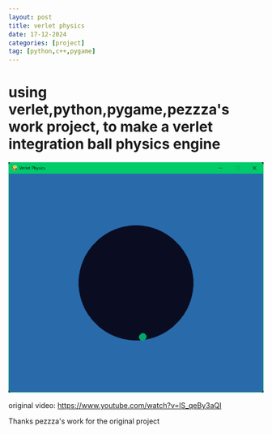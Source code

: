 ```yaml
---
layout: post
title: verlet physics
date: 17-12-2024
categories: [project]
tag: [python,c++,pygame]
---
```


# using verlet,python,pygame,pezzza's work  project, to make a verlet integration ball physics engine

![screenshot](https://github.com/thepotato0/thepotato0.github.io/blob/main/screenshot.png?raw=true)  

original video: https://www.youtube.com/watch?v=lS_qeBy3aQI

Thanks pezzza's work for the original project



